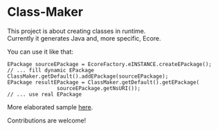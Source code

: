 Class-Maker
===========

This project is about creating classes in runtime.  
Currently it generates Java and, more specific, Ecore.

You can use it like that:  

    EPackage sourceEPackage = EcoreFactory.eINSTANCE.createEPackage();    
    // ... fill dynamic EPackage        
    ClassMaker.getDefault().addEPackage(sourceEPackage);  
    EPackage resultEPackage = ClassMaker.getDefault().getEPackage(
    				sourceEPackage.getNsURI());    
    // ... use real EPackage  
  
More elaborated sample [here](https://github.com/kirillzotkin/Class-Maker/blob/master/org.k.classmaker.test/src/org/k/classmaker/test/Tests.java).


Contributions are welcome!